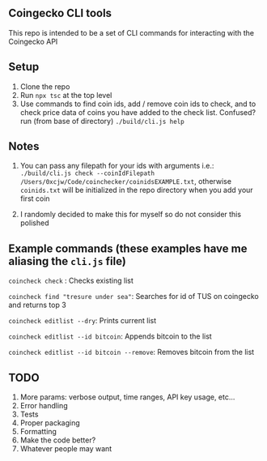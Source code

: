 ## Coingecko CLI tools
This repo is intended to be a set of CLI commands for interacting with the Coingecko API

## Setup
1. Clone the repo
2. Run `npx tsc` at the top level
3. Use commands to find coin ids, add / remove coin ids to check, and to check price data of coins you have added to the check list. Confused? run (from base of directory) `./build/cli.js help`

## Notes
1. You can pass any filepath for your ids with arguments i.e.: `./build/cli.js check --coinIdFilepath /Users/0xcjw/Code/coinchecker/coinidsEXAMPLE.txt`, otherwise `coinids.txt` will be initialized in the repo directory when you add your first coin

2. I randomly decided to make this for myself so do not consider this polished

## Example commands (these examples have me aliasing the `cli.js` file)
`coincheck check` : Checks existing list

`coincheck find "tresure under sea"`: Searches for id of TUS on coingecko and returns top 3

`coincheck editlist --dry`: Prints current list

`coincheck editlist --id bitcoin`: Appends bitcoin to the list

`coincheck editlist --id bitcoin --remove`: Removes bitcoin from the list

## TODO
1. More params: verbose output, time ranges, API key usage, etc...
2. Error handling
3. Tests
4. Proper packaging
5. Formatting
6. Make the code better?
7. Whatever people may want

